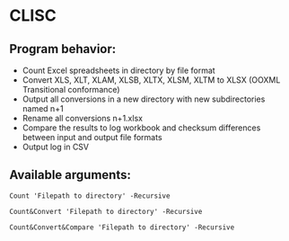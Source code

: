 # CLISC
## Program behavior:
* Count Excel spreadsheets in directory by file format
* Convert XLS, XLT, XLAM, XLSB, XLTX, XLSM, XLTM to XLSX (OOXML Transitional conformance)
* Output all conversions in a new directory with new subdirectories named n+1
* Rename all conversions n+1.xlsx
* Compare the results to log workbook and checksum differences between input and output file formats
* Output log in CSV

## Available arguments:
```
Count 'Filepath to directory' -Recursive
```
```
Count&Convert 'Filepath to directory' -Recursive
```
```
Count&Convert&Compare 'Filepath to directory' -Recursive
```
